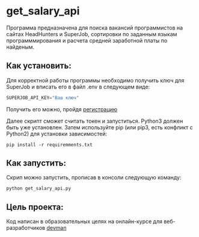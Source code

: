 # get_salary_api
Программа предназначена для поиска вакансий программистов на сайтах HeadHunters и SuperJob, сортировки по заданным языкам программмирования и расчета средней заработной платы по найденым.

## Как установить:

Для корректной работы программы необходимо получить ключ для SuperJob и вписать его в файл .env в следующем виде:

```python
SUPERJOB_API_KEY="Ваш ключ"
```

Получить его можно, пройдя [регистрацию](https://superjob.ru/auth/login/?returnUrl=https%3A%2F%2Fapi.superjob.ru%2Fregister%2F)

Далее скрипт сможет считать токен и запуститься. Python3 должен быть уже установлен. Затем используйте pip (или pip3, есть конфликт с Python2) для установки зависимостей:
```
pip install -r requiremments.txt
```

## Как запустить:

Скрип можно запустить, прописав в консоли следующую команду:

```
python get_salary_api.py
```

## Цель проекта:

Код написан в образовательных целях на онлайн-курсе для веб-разработчиков [devman](https://devman.org)